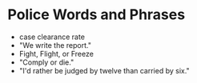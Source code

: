 # Police Words and Phrases
- case clearance rate
- "We write the report."
- Fight, Flight, or Freeze
- "Comply or die."
- "I'd rather be judged by twelve than carried by six."
